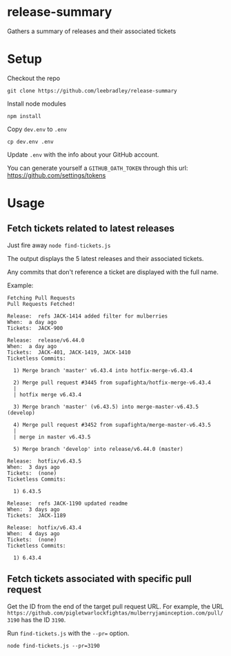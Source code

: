 # release-summary
Gathers a summary of releases and their associated tickets

# Setup

Checkout the repo
```
git clone https://github.com/leebradley/release-summary
```

Install node modules
```
npm install
```

Copy `dev.env` to `.env`
```
cp dev.env .env
```

Update `.env` with the info about your GitHub account.

You can generate yourself a `GITHUB_OATH_TOKEN` through this url: https://github.com/settings/tokens

# Usage

## Fetch tickets related to latest releases

Just fire away
`node find-tickets.js`

The output displays the 5 latest releases and their associated tickets.

Any commits that don't reference a ticket are displayed with the full name.

Example:

```
Fetching Pull Requests
Pull Requests Fetched!

Release:  refs JACK-1414 added filter for mulberries
When:  a day ago
Tickets:  JACK-900

Release:  release/v6.44.0
When:  a day ago
Tickets:  JACK-401, JACK-1419, JACK-1410
Ticketless Commits:

  1) Merge branch 'master' v6.43.4 into hotfix-merge-v6.43.4

  2) Merge pull request #3445 from supafighta/hotfix-merge-v6.43.4
  |
  | hotfix merge v6.43.4

  3) Merge branch 'master' (v6.43.5) into merge-master-v6.43.5 (develop)

  4) Merge pull request #3452 from supafighta/merge-master-v6.43.5
  |
  | merge in master v6.43.5

  5) Merge branch 'develop' into release/v6.44.0 (master)

Release:  hotfix/v6.43.5
When:  3 days ago
Tickets:  (none)
Ticketless Commits:

  1) 6.43.5

Release:  refs JACK-1190 updated readme
When:  3 days ago
Tickets:  JACK-1189

Release:  hotfix/v6.43.4
When:  4 days ago
Tickets:  (none)
Ticketless Commits:

  1) 6.43.4
```

## Fetch tickets associated with specific pull request

Get the ID from the end of the target pull request URL. For example, the URL `https://github.com/pigletwarlockfightas/mulberryjaminception.com/pull/3190` has the ID `3190`.

Run `find-tickets.js` with the `--pr=` option.
```
node find-tickets.js --pr=3190
```
